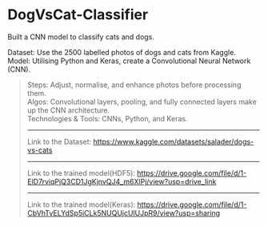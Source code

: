 # DogVsCat-Classifier
Built a CNN model to classify cats and dogs.

Dataset: Use the 2500 labelled photos of dogs and cats from Kaggle.
Model: Utilising Python and Keras, create a Convolutional Neural Network (CNN).

> Steps: Adjust, normalise, and enhance photos before processing them.
> <br>Algos: Convolutional layers, pooling, and fully connected layers make up the CNN architecture.
> <br>Technologies & Tools: CNNs, Python, and Keras.
<br><hr> Link to the Dataset: https://www.kaggle.com/datasets/salader/dogs-vs-cats
<br><hr> Link to the trained model(HDF5): https://drive.google.com/file/d/1-ElD7rviqPjQ3CD1JgKjnvQJ4_m6XlPj/view?usp=drive_link
<br><hr> Link to the trained model(Keras): https://drive.google.com/file/d/1-CbVhTvELYdSp5iCLk5NUQUjcUlUJpR9/view?usp=sharing
